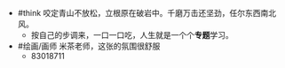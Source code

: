 - #think 咬定青山不放松，立根原在破岩中。千磨万击还坚劲，任尔东西南北风。
	- 按自己的步调来，一口一口吃，人生就是一个个**专题**学习。
- #绘画/画师 米茶老师，这张的氛围很舒服
	- 83018711